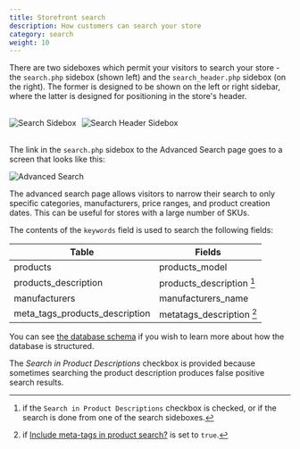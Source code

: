 ```yaml
---
title: Storefront search
description: How customers can search your store
category: search 
weight: 10
---
```



There are two sideboxes which permit your visitors to search your store - the `search.php` sidebox (shown left) and the `search_header.php` sidebox (on the right).  The former is designed to be shown on the left or right sidebar, where the latter is designed for positioning in the store's header. 

<br>
<div style="float: left;">
  <div style="float: left; margin-right: 10px;">
    <img alt="Search Sidebox" src="/images/sidebox_search.png" />
  </div>
  <div style="float: left;">
    <img alt="Search Header Sidebox" src="/images/sidebox_search_header.png" />
  </div>
</div>
<br clear="all">
<br>

The link in the `search.php` sidebox to the Advanced Search page goes to a screen that looks like this: 

![Advanced Search](/images/advanced_search.png)

The advanced search page allows visitors to narrow their search to only specific categories, manufacturers, price ranges, and product creation dates. This can be useful for stores with a large number of SKUs. 

The contents of the `keywords` field is used to search the following fields: 

Table | Fields 
------|-------
products | products_model 
products_description | products_description [^1] 
manufacturers | manufacturers_name
meta_tags_products_description | metatags_description [^2]


[^1]: if the `Search in Product Descriptions` checkbox is checked, or if the search is done from one of the search sideboxes. 
[^2]: if [Include meta-tags in product search?](/user/admin_pages/configuration/configuration_mystore/#include_metatags_in_product_search) is set to `true`.  

You can see [the database schema](/dev/schema/) if you wish to learn more about how the database is structured. 

The _Search in Product Descriptions_ checkbox is provided because sometimes searching the product description produces false positive search results.   
